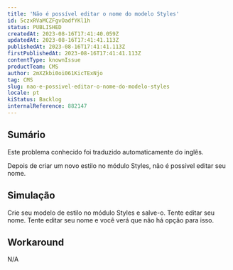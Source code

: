 ```yaml
---
title: 'Não é possível editar o nome do modelo Styles'
id: 5czxRVaMCZFgvOadfYKl1h
status: PUBLISHED
createdAt: 2023-08-16T17:41:40.059Z
updatedAt: 2023-08-16T17:41:41.113Z
publishedAt: 2023-08-16T17:41:41.113Z
firstPublishedAt: 2023-08-16T17:41:41.113Z
contentType: knownIssue
productTeam: CMS
author: 2mXZkbi0oi061KicTExNjo
tag: CMS
slug: nao-e-possivel-editar-o-nome-do-modelo-styles
locale: pt
kiStatus: Backlog
internalReference: 882147
---
```


## Sumário

<div class="alert alert-info">
  <p>Este problema conhecido foi traduzido automaticamente do inglês.</p>
</div>


Depois de criar um novo estilo no módulo Styles, não é possível editar seu nome.

## Simulação


Crie seu modelo de estilo no módulo Styles e salve-o. Tente editar seu nome. Tente editar seu nome e você verá que não há opção para isso.



## Workaround


N/A





